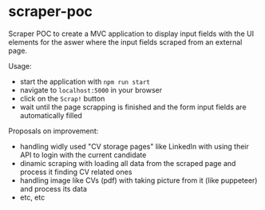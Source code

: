 # scraper-poc

Scraper POC to create a MVC application to display input fields with the UI elements for the aswer where the input fields scraped from an external page.

Usage:
- start the application with `npm run start`
- navigate to `localhost:5000` in your browser
- click on the `Scrap!` button
- wait until the page scrapping is finished and the form input fields are automatically filled

Proposals on improvement:
- handling widly used "CV storage pages" like LinkedIn with using their API to login with the current candidate
- dinamic scraping with loading all data from the scraped page and process it finding CV related ones
- handling image like CVs (pdf) with taking picture from it (like puppeteer) and process its data
- etc, etc